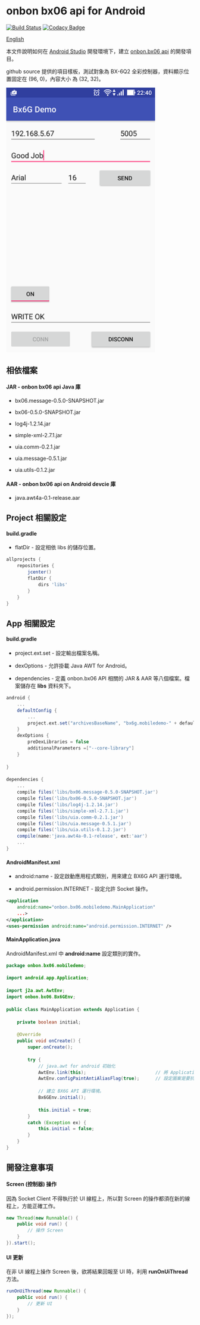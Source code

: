 onbon bx06 api for Android
=====================
[![Build Status](https://travis-ci.org/api2doc/onbon.bx06.mobiledemo.svg?branch=master)](https://travis-ci.org/api2doc/onbon.bx06.mobiledemo)
[![Codacy Badge](https://api.codacy.com/project/badge/Grade/7648a518f70643bf823df3ea581d2689)](https://www.codacy.com/app/api2doc/onbon-bx06-mobiledemo?utm_source=github.com&amp;utm_medium=referral&amp;utm_content=api2doc/onbon.bx06.mobiledemo&amp;utm_campaign=Badge_Grade)

[English](README_en.md)

本文件說明如何在 [Android Studio](https://developer.android.com/studio/index.html) 開發環境下，建立 [onbon.bx06 api](https://github.com/api2doc/onbon.bx06.api) 的開發項目。

github source 提供的項目樣板，測試對象為 BX-6Q2 全彩控制器，資料顯示位置固定在 (96, 0)，內容大小 為 (32, 32)。

<img src="images/screenshot1.png" alt="Sample" width="400" />

## 相依檔案

#### JAR - onbon bx06 api Java 庫
* bx06.message-0.5.0-SNAPSHOT.jar

* bx06-0.5.0-SNAPSHOT.jar

* log4j-1.2.14.jar

* simple-xml-2.7.1.jar

* uia.comm-0.2.1.jar

* uia.message-0.5.1.jar

* uia.utils-0.1.2.jar

#### AAR - onbon bx06 api on Android devcie 庫
* java.awt4a-0.1-release.aar

## Project 相關設定

#### build.gradle

* flatDir - 設定相依 libs 的儲存位置。

``` gradle
allprojects {
    repositories {
        jcenter()
        flatDir {
            dirs 'libs'
        }
    }
}
```

## App 相關設定

#### build.gradle

* project.ext.set - 設定輸出檔案名稱。

* dexOptions - 允許掛載 Java AWT for Android。

* dependencies - 定義 onbon.bx06 API 相關的 JAR & AAR 等八個檔案。檔案儲存在 __libs__ 資料夾下。


``` gradle
android {
    ...
    defaultConfig {
        ...
        project.ext.set("archivesBaseName", "bx6g.mobiledemo-" + defaultConfig.versionName);
    }
    dexOptions {
        preDexLibraries = false
        additionalParameters =["--core-library"]
    }

}

dependencies {
    ...
    compile files('libs/bx06.message-0.5.0-SNAPSHOT.jar')
    compile files('libs/bx06-0.5.0-SNAPSHOT.jar')
    compile files('libs/log4j-1.2.14.jar')
    compile files('libs/simple-xml-2.7.1.jar')
    compile files('libs/uia.comm-0.2.1.jar')
    compile files('libs/uia.message-0.5.1.jar')
    compile files('libs/uia.utils-0.1.2.jar')
    compile(name:'java.awt4a-0.1-release', ext:'aar')
    ...
}

```

#### AndroidManifest.xml

* android:name - 設定啟動應用程式類別，用來建立 BX6G API 運行環境。

* android.permission.INTERNET - 設定允許 Socket 操作。

``` XML
<application
    android:name="onbon.bx06.mobiledemo.MainApplication"
    ...>
</application>
<uses-permission android:name="android.permission.INTERNET" />
```


#### MainApplication.java

AndroidManifest.xml 中 __android:name__ 設定類別的實作。

``` Java
package onbon.bx06.mobiledemo;

import android.app.Application;

import j2a.awt.AwtEnv;
import onbon.bx06.Bx6GEnv;

public class MainApplication extends Application {

    private boolean initial;

    @Override
    public void onCreate() {
        super.onCreate();

        try {
            // java.awt for android 初始化
            AwtEnv.link(this);                          // 將 Application 與 AWT 連結
            AwtEnv.configPaintAntiAliasFlag(true);      // 設定圖案是要抗鋸齒。

            // 建立 BX6G API 運行環境。
            Bx6GEnv.initial();

            this.initial = true;
        }
        catch (Exception ex) {
            this.initial = false;
        }
    }
}
```

## 開發注意事項

#### Screen (控制器) 操作
因為 Socket Client 不得執行於 UI 線程上，所以對 Screen 的操作都須在新的線程上，方能正確工作。
``` Java
new Thread(new Runnable() {
    public void run() {
        // 操作 Screen
    }
}).start();
```

#### UI 更新
在非 UI 線程上操作 Screen 後，欲將結果回報至 UI 時，利用 __runOnUiThread__ 方法。
``` Java
runOnUiThread(new Runnable() {
    public void run() {
        // 更新 UI
    }
});
```
